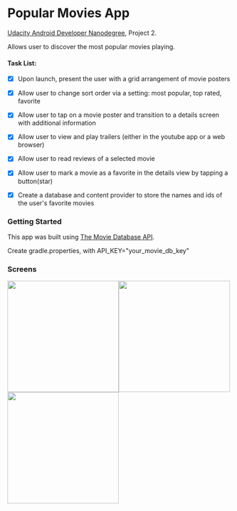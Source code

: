 # Popular Movies App

[Udacity Android Developer Nanodegree](https://www.udacity.com/course/android-developer-nanodegree-by-google--nd801), Project 2.

Allows user to discover the most popular movies playing.

#### Task List:

- [x] Upon launch, present the user with a grid arrangement of movie posters
- [x] Allow user to change sort order via a setting: most popular, top rated, favorite
- [x] Allow user to tap on a movie poster and transition to a details screen with additional information
- [x] Allow user to view and play trailers (either in the youtube app or a web browser)
- [x] Allow user to read reviews of a selected movie
- [x] Allow user to mark a movie as a favorite in the details view by tapping a button(star)
- [x] Create a database and content provider to store the names and ids of the user's favorite movies


### Getting Started

This app was built using [The Movie Database API](https://www.themoviedb.org/documentation/api). 

Create gradle.properties, with API_KEY="your_movie_db_key"

### Screens

<img src="https://user-images.githubusercontent.com/37187549/38299175-99561738-37f9-11e8-9d07-66e3f8387f33.png" width="250"><img src="https://user-images.githubusercontent.com/37187549/38300216-83af8592-37fc-11e8-8e00-c7532e15c745.png" width="250"><img src="https://user-images.githubusercontent.com/37187549/38300156-5c3e0f74-37fc-11e8-9b6f-4d43bb77fc72.png" width="250">
